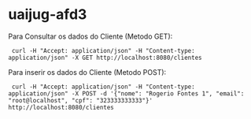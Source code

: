 # uaijug-afd3


Para Consultar os dados do Cliente (Metodo GET):

```
 curl -H "Accept: application/json" -H "Content-type: application/json" -X GET http://localhost:8080/clientes
```

Para inserir os dados do Cliente (Metodo POST):

```
 curl -H "Accept: application/json" -H "Content-type: application/json" -X POST -d '{"nome": "Rogerio Fontes 1", "email": "root@localhost", "cpf": "323333333333"}' http://localhost:8080/clientes
```
